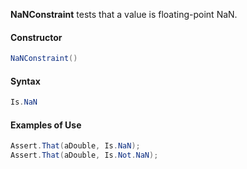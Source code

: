 **NaNConstraint** tests that a value is floating-point NaN.

#### Constructor

```csharp
NaNConstraint()
```

#### Syntax

```csharp
Is.NaN
```

#### Examples of Use

```csharp
Assert.That(aDouble, Is.NaN);
Assert.That(aDouble, Is.Not.NaN);
```

